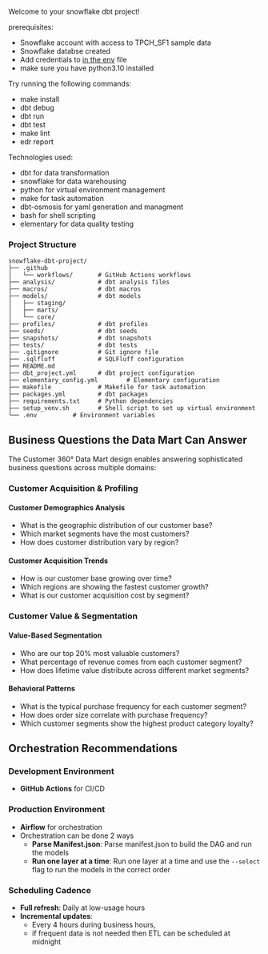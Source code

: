 Welcome to your snowflake dbt project!

prerequisites:
- Snowflake account with access to TPCH_SF1 sample data
- Snowflake databse created
- Add credentials to [in the env](.env) file
- make sure you have python3.10 installed

Try running the following commands:
- make install
- dbt debug 
- dbt run
- dbt test
- make lint
- edr report

Technologies used:

- dbt for data transformation
- snowflake for data warehousing
- python for virtual environment management
- make for task automation
- dbt-osmosis for yaml generation and managment
- bash for shell scripting
- elementary for data quality testing



### Project Structure

```
snowflake-dbt-project/
├── .github
│   └── workflows/       # GitHub Actions workflows
├── analysis/            # dbt analysis files
├── macros/              # dbt macros
├── models/              # dbt models
│   ├── staging/
│   ├── marts/
│   └── core/
├── profiles/            # dbt profiles
├── seeds/               # dbt seeds
├── snapshots/           # dbt snapshots
├── tests/               # dbt tests  
├── .gitignore           # Git ignore file
├── .sqlfluff            # SQLFluff configuration
├── README.md
├── dbt_project.yml      # dbt project configuration
├── elementary_config.yml        # Elementary configuration
├── makefile             # Makefile for task automation
├── packages.yml         # dbt packages
├── requirements.txt     # Python dependencies
├── setup_venv.sh        # Shell script to set up virtual environment
└── .env          # Environment variables
```


## Business Questions the Data Mart Can Answer

The Customer 360° Data Mart design enables answering sophisticated business questions across multiple domains:

### Customer Acquisition & Profiling

#### Customer Demographics Analysis
- What is the geographic distribution of our customer base?
- Which market segments have the most customers?
- How does customer distribution vary by region?

#### Customer Acquisition Trends
- How is our customer base growing over time?
- Which regions are showing the fastest customer growth?
- What is our customer acquisition cost by segment?

### Customer Value & Segmentation

#### Value-Based Segmentation
- Who are our top 20% most valuable customers?
- What percentage of revenue comes from each customer segment?
- How does lifetime value distribute across different market segments?

#### Behavioral Patterns
- What is the typical purchase frequency for each customer segment?
- How does order size correlate with purchase frequency?
- Which customer segments show the highest product category loyalty?


## Orchestration Recommendations

### Development Environment
- **GitHub Actions** for CI/CD

### Production Environment
- **Airflow** for orchestration
- Orchestration can be done 2 ways
  - **Parse Manifest.json**: Parse manifest.json to build the DAG and run the models
  - **Run one layer at a time**: Run one layer at a time and use the `--select` flag to run the models in the correct order

### Scheduling Cadence
- **Full refresh**: Daily at low-usage hours
- **Incremental updates**: 
  - Every 4 hours during business hours, 
  - if frequent data is not needed then ETL can be scheduled at midnight
